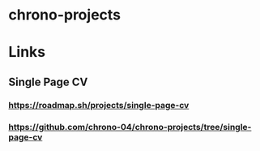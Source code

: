 # chrono-projects

# Links

## Single Page CV

### https://roadmap.sh/projects/single-page-cv

### https://github.com/chrono-04/chrono-projects/tree/single-page-cv
